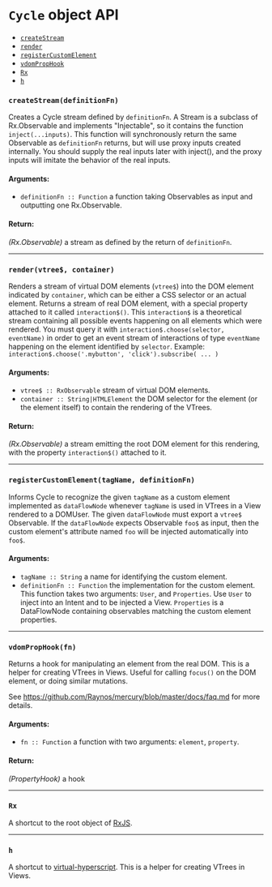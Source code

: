 
# `Cycle` object API

- [`createStream`](#createStream)
- [`render`](#render)
- [`registerCustomElement`](#registerCustomElement)
- [`vdomPropHook`](#vdomPropHook)
- [`Rx`](#Rx)
- [`h`](#h)

### <a id="createStream"></a> `createStream(definitionFn)`

Creates a Cycle stream defined by `definitionFn`. A Stream is a subclass of
Rx.Observable and implements "Injectable", so it contains the function
`inject(...inputs)`. This function will synchronously return the same Observable as
`definitionFn` returns, but will use proxy inputs created internally. You should
supply the real inputs later with inject(), and the proxy inputs will imitate the
behavior of the real inputs.

#### Arguments:

- `definitionFn :: Function` a function taking Observables as input and outputting one Rx.Observable.

#### Return:

*(Rx.Observable)* a stream as defined by the return of `definitionFn`.

- - -

### <a id="render"></a> `render(vtree$, container)`

Renders a stream of virtual DOM elements (`vtree$`) into the DOM element indicated
by `container`, which can be either a CSS selector or an actual element.
Returns a stream of real DOM element, with a special property attached to it called
`interaction$()`. This `interaction$` is a theoretical stream containing all
possible events happening on all elements which were rendered. You must query it
with `interaction$.choose(selector, eventName)` in order to get an event stream of
interactions of type `eventName` happening on the element identified by `selector`.
Example: `interaction$.choose('.mybutton', 'click').subscribe( ... )`

#### Arguments:

- `vtree$ :: RxObservable` stream of virtual DOM elements.
- `container :: String|HTMLElement` the DOM selector for the element (or the element itself) to contain the rendering of the VTrees.

#### Return:

*(Rx.Observable)* a stream emitting the root DOM element for this rendering, with the property `interaction$()` attached to it.

- - -

### <a id="registerCustomElement"></a> `registerCustomElement(tagName, definitionFn)`

Informs Cycle to recognize the given `tagName` as a custom element implemented
as `dataFlowNode` whenever `tagName` is used in VTrees in a View rendered to a
DOMUser.
The given `dataFlowNode` must export a `vtree$` Observable. If the `dataFlowNode`
expects Observable `foo$` as input, then the custom element's attribute named `foo`
will be injected automatically into `foo$`.

#### Arguments:

- `tagName :: String` a name for identifying the custom element.
- `definitionFn :: Function` the implementation for the custom element. This function takes two arguments: `User`, and `Properties`. Use `User` to inject into an
Intent and to be injected a View. `Properties` is a DataFlowNode containing
observables matching the custom element properties.

- - -

### <a id="vdomPropHook"></a> `vdomPropHook(fn)`

Returns a hook for manipulating an element from the real DOM. This is a helper for
creating VTrees in Views. Useful for calling `focus()` on the DOM element, or doing
similar mutations.

See https://github.com/Raynos/mercury/blob/master/docs/faq.md for more details.

#### Arguments:

- `fn :: Function` a function with two arguments: `element`, `property`.

#### Return:

*(PropertyHook)* a hook

- - -

### <a id="Rx"></a> `Rx`

A shortcut to the root object of [RxJS](https://github.com/Reactive-Extensions/RxJS).

- - -

### <a id="h"></a> `h`

A shortcut to [virtual-hyperscript](
https://github.com/Matt-Esch/virtual-dom/tree/master/virtual-hyperscript).
This is a helper for creating VTrees in Views.
